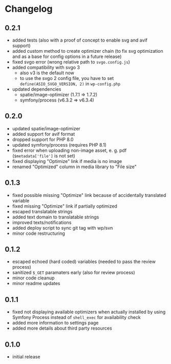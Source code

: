 # Changelog

## 0.2.1

* added tests (also with a proof of concept to enable svg and avif support)
* added custom method to create optimizer chain (to fix svg optimization and as a base for config options in a future release)
* fixed svgo error (wrong relative path to `svgo.config.js`)
* added compatibility with svgo 3
  * also v3 is the default now
  * to use the svgo 2 config file, you have to set `define(ASIO_SVGO_VERSION, 2)` in `wp-config.php`
* updated dependencies
  * spatie/image-optimizer (1.7.1 => 1.7.2)
  * symfony/process (v6.3.2 => v6.3.4)

## 0.2.0

* updated spatie/image-optimizer
* added support for avif format
* dropped support for PHP 8.0
* updated symfony/process (requires PHP 8.1)
* fixed error when uploading non-image asset, e. g. pdf (`$metadata['file']` is not set)
* fixed displaying "Optimize" link if media is no image
* renamed "Optimized" column in media library to "File size"

## 0.1.3

* fixed possible missing "Optimize" link because of accidentally translated variable
* fixed missing "Optimize" link if partially optimized
* escaped translatable strings
* added text domain to translatable strings
* improved texts/notifications
* added deploy script to sync git tag with wp/svn
* minor code restructuring

## 0.1.2

* escaped echoed (hard coded) variables (needed to pass the review process)
* sanitized `$_GET` paramaters early (also for review process)
* minor code cleanup
* minor readme updates

## 0.1.1

* fixed not displaying available optimizers when actually installed by using Symfony Process instead of `shell_exec` for availability check
* added more information to settings page
* added more details about third party resources

## 0.1.0

* initial release
